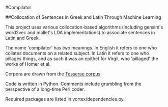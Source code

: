 
#Compilator

##Collocation of Sentences in Greek and Latin Through Machine Learning

This project uses various collocation-based algorithms (including gensim's word2vec and mallet's LDA implementations) to associate sentences in Latin and Greek.

The name 'compilator' has two meanings. In English it refers to one who collates documents on a related subject. 
In Latin it refers to one who pillages things, and as such it was an epithet for Virgil, who 'pillaged' the works of Homer et al.

Corpora are drawn from the [Tesserae corpus](http://github.com/tesserae/tesserae).

Code is written in Python. Comments include grumbling from the perspective of a long-time Perl coder.

Required packages are listed in vortex/dependencies.py.

